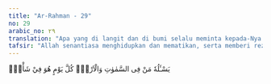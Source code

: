 ```yaml
---
title: "Ar-Rahman - 29"
no: 29
arabic_no: ٢٩
translation: "Apa yang di langit dan di bumi selalu meminta kepada-Nya. Setiap waktu Dia dalam kesibukan. "
tafsir: "Allah senantiasa menghidupkan dan mematikan, serta memberi rezeki, memuliakan dan menghinakan, memberi sakit dan menyembuhkan, menyuruh dan melarang, mengampuni dan menghukum, mengasihi dan memarahi terhadap makhluk-Nya. Dan Dia pula memberikan apa-apa yang diminta oleh semua yang ada di langit dan di bumi, seperti yang diungkapkan dalam hadis ini: Dari 'Abdullah bin Munib, ia berkata, \"Rasulullah membacakan kepada kami ayat ini, lalu kami berkata, Ya Rasulullah, apakah yang dimaksud dengan 'urusan? Rasulullah bersabda, 'Mengampuni dosa, melapangkan kesusahan, meninggikan satu golongan dan merendahkan golongan yang lain (Riwayat alBazzar, Ibnu Jarir, ath-thabrani dan Ibnu 'Asakir)"
---
```

يَسْـَٔلُهٗ مَنْ فِى السَّمٰوٰتِ وَالْاَرْضِۗ  كُلَّ يَوْمٍ هُوَ فِيْ شَأْنٍۚ